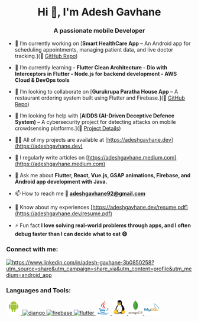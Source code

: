 <h1 align="center">Hi 👋, I'm Adesh Gavhane</h1>
<h3 align="center">A passionate mobile Developer</h3>

- 🔭 I’m currently working on [**Smart HealthCare App** – An Android app for scheduling appointments, managing patient data, and live doctor tracking.](🔗 [GitHub Repo](https://github.com/adeshgavhane/healthcare-app))

- 🌱 I’m currently learning **- **Flutter Clean Architecture** - **Dio with Interceptors in Flutter** - **Node.js for backend development** - **AWS Cloud & DevOps tools****

- 👯 I’m looking to collaborate on [**Gurukrupa Paratha House App** – A restaurant ordering system built using Flutter and Firebase.](🔗 [GitHub Repo](https://github.com/adeshgavhane/restaurant-app))

- 🤝 I’m looking for help with [**AIDDS (AI-Driven Deceptive Defence System)** – A cybersecurity project for detecting attacks on mobile crowdsensing platforms.](🔗 [Project Details](https://github.com/adeshgavhane/AIDDS-project))

- 👨‍💻 All of my projects are available at [https://adeshgavhane.dev](https://adeshgavhane.dev)

- 📝 I regularly write articles on [https://adeshgavhane.medium.com](https://adeshgavhane.medium.com)

- 💬 Ask me about **Flutter, React, Vue.js, GSAP animations, Firebase, and Android app development with Java.**

- 📫 How to reach me **📧 adeshgavhane92@gmail.com**

- 📄 Know about my experiences [https://adeshgavhane.dev/resume.pdf](https://adeshgavhane.dev/resume.pdf)

- ⚡ Fun fact **I love solving real-world problems through apps, and I often debug faster than I can decide what to eat 😄**

<h3 align="left">Connect with me:</h3>
<p align="left">
<a href="https://linkedin.com/in/https://www.linkedin.com/in/adesh-gavhane-3b0850258?utm_source=share&utm_campaign=share_via&utm_content=profile&utm_medium=android_app" target="blank"><img align="center" src="https://raw.githubusercontent.com/rahuldkjain/github-profile-readme-generator/master/src/images/icons/Social/linked-in-alt.svg" alt="https://www.linkedin.com/in/adesh-gavhane-3b0850258?utm_source=share&utm_campaign=share_via&utm_content=profile&utm_medium=android_app" height="30" width="40" /></a>
</p>

<h3 align="left">Languages and Tools:</h3>
<p align="left"> <a href="https://developer.android.com" target="_blank" rel="noreferrer"> <img src="https://raw.githubusercontent.com/devicons/devicon/master/icons/android/android-original-wordmark.svg" alt="android" width="40" height="40"/> </a> <a href="https://www.djangoproject.com/" target="_blank" rel="noreferrer"> <img src="https://cdn.worldvectorlogo.com/logos/django.svg" alt="django" width="40" height="40"/> </a> <a href="https://firebase.google.com/" target="_blank" rel="noreferrer"> <img src="https://www.vectorlogo.zone/logos/firebase/firebase-icon.svg" alt="firebase" width="40" height="40"/> </a> <a href="https://flutter.dev" target="_blank" rel="noreferrer"> <img src="https://www.vectorlogo.zone/logos/flutterio/flutterio-icon.svg" alt="flutter" width="40" height="40"/> </a> <a href="https://www.java.com" target="_blank" rel="noreferrer"> <img src="https://raw.githubusercontent.com/devicons/devicon/master/icons/java/java-original.svg" alt="java" width="40" height="40"/> </a> <a href="https://www.linux.org/" target="_blank" rel="noreferrer"> <img src="https://raw.githubusercontent.com/devicons/devicon/master/icons/linux/linux-original.svg" alt="linux" width="40" height="40"/> </a> <a href="https://www.mongodb.com/" target="_blank" rel="noreferrer"> <img src="https://raw.githubusercontent.com/devicons/devicon/master/icons/mongodb/mongodb-original-wordmark.svg" alt="mongodb" width="40" height="40"/> </a> <a href="https://www.mysql.com/" target="_blank" rel="noreferrer"> <img src="https://raw.githubusercontent.com/devicons/devicon/master/icons/mysql/mysql-original-wordmark.svg" alt="mysql" width="40" height="40"/> </a> </p>
